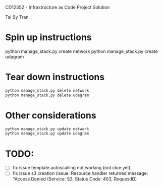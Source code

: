 CD12352 - Infrastructure as Code Project Solution

Tai Sy Tran

# Spin up instructions

python manage_stack.py create network
python manage_stack.py create udagram


# Tear down instructions
```bash
python manage_stack.py delete network
python manage_stack.py delete udagram
```
# Other considerations
```bash
python manage_stack.py update network
python manage_stack.py update udagram
```
# TODO: 

- [ ] fix issue template autoscalling not working (not clue yet)
- [ ] fix issue s3 creation (issue: Resource handler returned message: "Access Denied (Service: S3, Status Code: 403, RequestID)
